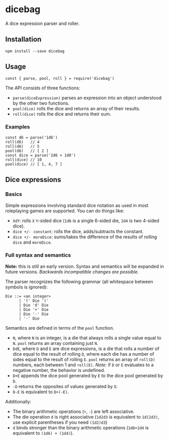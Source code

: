 # dicebag

A dice expression parser and roller.

## Installation

    npm install --save dicebag

## Usage

    const { parse, pool, roll } = require('dicebag')

The API consists of three functions:

* `parse(diceExpression)` parses an expression into an object understood by the
  other two functions.
* `pool(dice)` rolls the dice and returns an array of their results.
* `roll(dice)` rolls the dice and returns their sum.

### Examples

    const d6 = parse('1d6')
    roll(d6)   // 4
    roll(d6)   // 5
    pool(d6)   // [ 2 ]
    const dice = parse('2d6 + 1d8')
    roll(dice) // 10
    pool(dice) // [ 1, 4, 7 ]

## Dice expressions

### Basics

Simple expressions involving standard dice notation as used in most roleplaying
games are supported. You can do things like:

* `XdY`: rolls `X` `Y`-sided dice (`1d6` is a single 6-sided die, `2d4` is two
  4-sided dice).
* `dice +/- constant`: rolls the dice, adds/subtracts the constant.
* `dice +/- moreDice`: sums/takes the difference of the results of rolling
  `dice` and `moreDice`.

### Full syntax and semantics

**Note:** this is still an early version. Syntax and semantics will be expanded
in future versions. *Backwards incompatible changes are possible.*

The parser recognizes the following grammar (all whitespace between symbols is
ignored):

    Die ::= <an integer>
          | '(' Die ')'
          | Die 'd' Die
          | Die '+' Die
          | Die '-' Die
          | '-' Die

Semantics are defined in terms of the `pool` function.

* `N`, where `N` is an integer, is a die that always rolls a single value
  equal to `N`. `pool` returns an array containing just `N`.
* `DdE`, where `D` and `E` are dice expressions, is a die that rolls a number of
  dice equal to the result of rolling `D`, where each die has a number of sides
  equal to the result of rolling `E`. `pool` returns an array of `roll(D)`
  numbers, each between 1 and `roll(E)`. *Note:* if `D` or `E` evaluates to a
  negative number, the behavior is undefined.
* `D+E` appends the dice pool generated by `E` to the dice pool generated by
  `D`.
* `-D` returns the opposites of values generated by `D`.
* `D-E` is equivalent to `D+(-E)`.

Additionally:

* The binary arithmetic operations (`+`, `-`) are left associative.
* The die operation `d` is right associative (`1d2d3` is equivalent to
  `1d(2d3)`, use explicit parentheses if you need `(1d2)d3`)
* `d` binds stronger than the binary arithmetic operations (`1d6+1d4` is
  equivalent to `(1d6) + (1d4)`).
